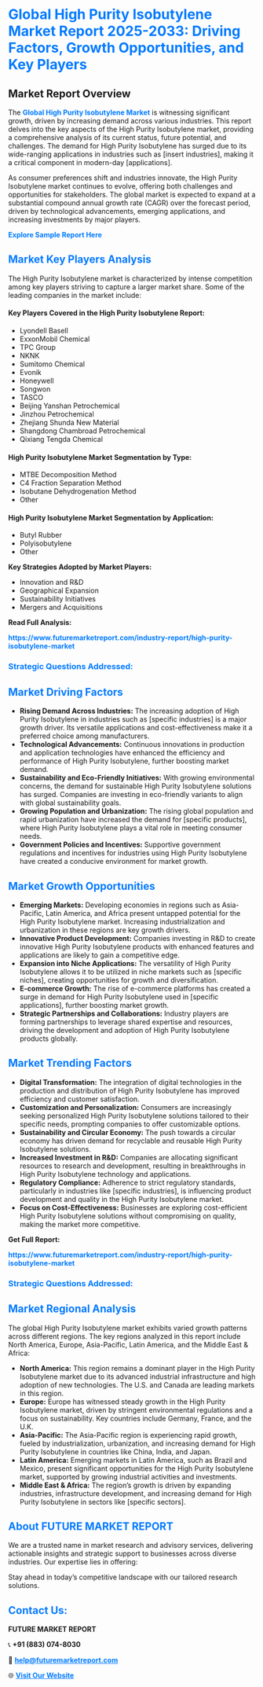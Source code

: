 <h1 style="color: #007BFF;">Global High Purity Isobutylene Market Report 2025-2033: Driving Factors, Growth Opportunities, and Key Players</h1>

<section id="overview">
<h2>Market Report Overview</h2>
<p>The <a href="https://www.futuremarketreport.com/industry-report/high-purity-isobutylene-market" style="color: #007BFF; text-decoration: none;"><strong>Global High Purity Isobutylene Market</strong></a> is witnessing significant growth, driven by increasing demand across various industries. This report delves into the key aspects of the High Purity Isobutylene market, providing a comprehensive analysis of its current status, future potential, and challenges. The demand for High Purity Isobutylene has surged due to its wide-ranging applications in industries such as [insert industries], making it a critical component in modern-day [applications].</p>
<p>As consumer preferences shift and industries innovate, the High Purity Isobutylene market continues to evolve, offering both challenges and opportunities for stakeholders. The global market is expected to expand at a substantial compound annual growth rate (CAGR) over the forecast period, driven by technological advancements, emerging applications, and increasing investments by major players.</p>
</section>

<section id="overview">
<p><a href="https://www.futuremarketreport.com/request-sample/reportId=104132" style="color: #007BFF; text-decoration: none;"><strong>Explore Sample Report Here</strong></a></p>
</section>

<section id="key-players">
<h2 style="color: #007BFF;">Market Key Players Analysis</h2>
<p>The High Purity Isobutylene market is characterized by intense competition among key players striving to capture a larger market share. Some of the leading companies in the market include:</p>
<h4>Key Players Covered in the High Purity Isobutylene Report:</h4>
<ul><li>Lyondell Basell</li><li>ExxonMobil Chemical</li><li>TPC Group</li><li>NKNK</li><li>Sumitomo Chemical</li><li>Evonik</li><li>Honeywell</li><li>Songwon</li><li>TASCO</li><li>Beijing Yanshan Petrochemical</li><li>Jinzhou Petrochemical</li><li>Zhejiang Shunda New Material</li><li>Shangdong Chambroad Petrochemical</li><li>Qixiang Tengda Chemical</li></ul>
<h4>High Purity Isobutylene Market Segmentation by Type:</h4>
<ul><li>MTBE Decomposition Method</li><li>C4 Fraction Separation Method</li><li>Isobutane Dehydrogenation Method</li><li>Other</li></ul>

<h4>High Purity Isobutylene Market Segmentation by Application:</h4>
<ul><li>Butyl Rubber</li><li>Polyisobutylene</li><li>Other</li></ul>
<p><strong>Key Strategies Adopted by Market Players:</strong></p>
<ul>
<li>Innovation and R&D</li>
<li>Geographical Expansion</li>
<li>Sustainability Initiatives</li>
<li>Mergers and Acquisitions</li>
</ul>
</section>

<section>
<p><strong>Read Full Analysis: </strong></p><a href="https://www.futuremarketreport.com/industry-report/high-purity-isobutylene-market" style="color: #007BFF; text-decoration: none;"><strong>https://www.futuremarketreport.com/industry-report/high-purity-isobutylene-market</strong></a>
<h3 style="color: #007BFF;">Strategic Questions Addressed:</h3>
</section>

<section id="driving-factors">
<h2 style="color: #007BFF;">Market Driving Factors</h2>
<ul>
<li><strong>Rising Demand Across Industries:</strong> The increasing adoption of High Purity Isobutylene in industries such as [specific industries] is a major growth driver. Its versatile applications and cost-effectiveness make it a preferred choice among manufacturers.</li>
<li><strong>Technological Advancements:</strong> Continuous innovations in production and application technologies have enhanced the efficiency and performance of High Purity Isobutylene, further boosting market demand.</li>
<li><strong>Sustainability and Eco-Friendly Initiatives:</strong> With growing environmental concerns, the demand for sustainable High Purity Isobutylene solutions has surged. Companies are investing in eco-friendly variants to align with global sustainability goals.</li>
<li><strong>Growing Population and Urbanization:</strong> The rising global population and rapid urbanization have increased the demand for [specific products], where High Purity Isobutylene plays a vital role in meeting consumer needs.</li>
<li><strong>Government Policies and Incentives:</strong> Supportive government regulations and incentives for industries using High Purity Isobutylene have created a conducive environment for market growth.</li>
</ul>
</section>

<section id="growth-opportunities">
<h2 style="color: #007BFF;">Market Growth Opportunities</h2>
<ul>
<li><strong>Emerging Markets:</strong> Developing economies in regions such as Asia-Pacific, Latin America, and Africa present untapped potential for the High Purity Isobutylene market. Increasing industrialization and urbanization in these regions are key growth drivers.</li>
<li><strong>Innovative Product Development:</strong> Companies investing in R&D to create innovative High Purity Isobutylene products with enhanced features and applications are likely to gain a competitive edge.</li>
<li><strong>Expansion into Niche Applications:</strong> The versatility of High Purity Isobutylene allows it to be utilized in niche markets such as [specific niches], creating opportunities for growth and diversification.</li>
<li><strong>E-commerce Growth:</strong> The rise of e-commerce platforms has created a surge in demand for High Purity Isobutylene used in [specific applications], further boosting market growth.</li>
<li><strong>Strategic Partnerships and Collaborations:</strong> Industry players are forming partnerships to leverage shared expertise and resources, driving the development and adoption of High Purity Isobutylene products globally.</li>
</ul>
</section>

<section id="trending-factors">
<h2 style="color: #007BFF;">Market Trending Factors</h2>
<ul>
<li><strong>Digital Transformation:</strong> The integration of digital technologies in the production and distribution of High Purity Isobutylene has improved efficiency and customer satisfaction.</li>
<li><strong>Customization and Personalization:</strong> Consumers are increasingly seeking personalized High Purity Isobutylene solutions tailored to their specific needs, prompting companies to offer customizable options.</li>
<li><strong>Sustainability and Circular Economy:</strong> The push towards a circular economy has driven demand for recyclable and reusable High Purity Isobutylene solutions.</li>
<li><strong>Increased Investment in R&D:</strong> Companies are allocating significant resources to research and development, resulting in breakthroughs in High Purity Isobutylene technology and applications.</li>
<li><strong>Regulatory Compliance:</strong> Adherence to strict regulatory standards, particularly in industries like [specific industries], is influencing product development and quality in the High Purity Isobutylene market.</li>
<li><strong>Focus on Cost-Effectiveness:</strong> Businesses are exploring cost-efficient High Purity Isobutylene solutions without compromising on quality, making the market more competitive.</li>
</ul>
</section>

<section>
<p><strong>Get Full Report: </strong></p><a href="https://www.futuremarketreport.com/industry-report/high-purity-isobutylene-market" style="color: #007BFF; text-decoration: none;"><strong>https://www.futuremarketreport.com/industry-report/high-purity-isobutylene-market</strong></a>
<h3 style="color: #007BFF;">Strategic Questions Addressed:</h3>
</section>


<section id="regional-analysis">
<h2 style="color: #007BFF;">Market Regional Analysis</h2>
<p>The global High Purity Isobutylene market exhibits varied growth patterns across different regions. The key regions analyzed in this report include North America, Europe, Asia-Pacific, Latin America, and the Middle East & Africa:</p>
<ul>
<li><strong>North America:</strong> This region remains a dominant player in the High Purity Isobutylene market due to its advanced industrial infrastructure and high adoption of new technologies. The U.S. and Canada are leading markets in this region.</li>
<li><strong>Europe:</strong> Europe has witnessed steady growth in the High Purity Isobutylene market, driven by stringent environmental regulations and a focus on sustainability. Key countries include Germany, France, and the U.K.</li>
<li><strong>Asia-Pacific:</strong> The Asia-Pacific region is experiencing rapid growth, fueled by industrialization, urbanization, and increasing demand for High Purity Isobutylene in countries like China, India, and Japan.</li>
<li><strong>Latin America:</strong> Emerging markets in Latin America, such as Brazil and Mexico, present significant opportunities for the High Purity Isobutylene market, supported by growing industrial activities and investments.</li>
<li><strong>Middle East & Africa:</strong> The region’s growth is driven by expanding industries, infrastructure development, and increasing demand for High Purity Isobutylene in sectors like [specific sectors].</li>
</ul>
</section>

<footer>
<h2 style="color: #007BFF;">About FUTURE MARKET REPORT</h2>
<p>We are a trusted name in market research and advisory services, delivering actionable insights and strategic support to businesses across diverse industries. Our expertise lies in offering:</p>

<p>Stay ahead in today’s competitive landscape with our tailored research solutions.</p>

<h2 style="color: #007BFF;">Contact Us:</h2>
<p><strong>FUTURE MARKET REPORT</strong></p>
<p>📞 <strong>+91 (883) 074-8030</strong></p>
<p>📧 <strong><a href="mailto:help@futuremarketreport.com" style="color: #007BFF;">help@futuremarketreport.com</a></strong></p>
<p>🌐 <strong><a href="https://www.futuremarketreport.com/" style="color: #007BFF;">Visit Our Website</a></strong></p>
</footer>
